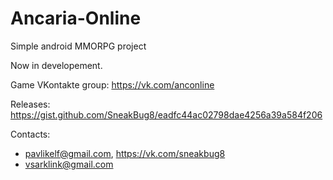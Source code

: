 # Ancaria-Online

Simple android MMORPG project

Now in developement.

Game VKontakte group: https://vk.com/anconline


Releases: https://gist.github.com/SneakBug8/eadfc44ac02798dae4256a39a584f206

Contacts:
*  pavlikelf@gmail.com, https://vk.com/sneakbug8
*  vsarklink@gmail.com
